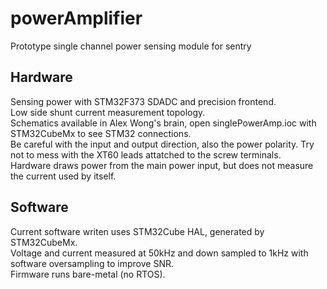 # powerAmplifier
Prototype single channel power sensing module for sentry  


## Hardware
Sensing power with STM32F373 SDADC and precision frontend.  
Low side shunt current measurement topology.  
Schematics available in Alex Wong's brain, open singlePowerAmp.ioc with STM32CubeMx to see STM32 connections.  
Be careful with the input and output direction, also the power polarity. Try not to mess with the XT60 leads attatched to the screw terminals.  
Hardware draws power from the main power input, but does not measure the current used by itself.  
  
## Software  
Current software writen uses STM32Cube HAL, generated by STM32CubeMx.  
Voltage and current measured at 50kHz and down sampled to 1kHz with software oversampling to improve SNR.  
Firmware runs bare-metal (no RTOS).  

